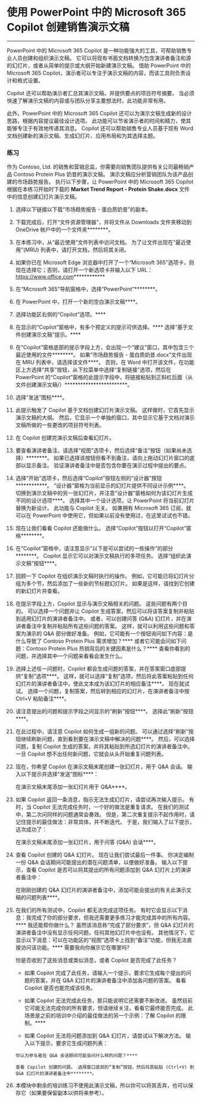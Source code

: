 
# 使用 PowerPoint 中的 Microsoft 365 Copilot 创建销售演示文稿
---
PowerPoint 中的 Microsoft 365 Copilot 是一种功能强大的工具，可帮助销售专业人员创建和组织演示文稿。 它可以将现有书面文档转换为包含演讲者备注和源的幻灯片，或者从简单的提示或大纲开始新建演示文稿。 借助 PowerPoint 中的 Microsoft 365 Copilot，演示者可以专注于演示文稿的内容，而该工具则负责设计和格式设置。

Copilot 还可以帮助演示者汇总其演示文稿，并提供要点的项目符号摘要。 当必须快速了解演示文稿的内容或与团队分享主要想法时，此功能非常有用。

此外，PowerPoint 中的 Microsoft 365 Copilot 还可以为演示文稿生成新的设计思路，根据内容提议最佳设计选项。 此功能可以节省演示者的时间和精力，使其能够专注于有效地传递其消息。 Copilot 还可以帮助销售专业人员基于现有 Word 文档创建新的演示文稿、生成幻灯片、应用布局和为其选择主题。

### 练习

作为 Contoso, Ltd. 的销售和营销总监，你需要向销售团队提供有关公司最畅销产品 Contoso Protein Plus 奶昔的演示文稿。 演示文稿应分析营销团队为该产品创建的市场趋势报告。 执行以下步骤，让 PowerPoint 中的 Microsoft 365 Copilot 根据在本练习开始时下载的 **Market Trend Report - Protein Shake.docx** 文件中的信息创建幻灯片演示文稿。

1.  选择以下链接以下载“市场趋势报告 - 蛋白质奶昔”的副本[](https://go.microsoft.com/fwlink/?linkid=2268827)。
2.  下载完成后，打开“文件资源管理器”，并将文件从 Downloads 文件夹移动到 OneDrive 帐户中的一个文件夹********。
3.  在本练习中，从“最近使用”文件列表中访问文档。 为了让文件出现在“最近使用”(MRU) 列表中，请打开文档，然后将其关闭。
4.  如果你已在 Microsoft Edge 浏览器中打开了一个“Microsoft 365”选项卡，则现在选择它；否则，请打开一个新选项卡并输入以下 URL：https://www.office.com************
5.  在“Microsoft 365”导航窗格中，选择“PowerPoint”********。
6.  在 PowerPoint 中，打开一个新的空白演示文稿****。
7.  选择功能区右侧的“Copilot”选项。****
8.  在显示的“Copilot”窗格中，有多个预定义的提示可供选择。**** 选择“基于文件创建演示文稿”提示。****
9.  在“Copilot”窗格底部的提示字段上方，会出现一个“建议”窗口，其中包含三个最近使用的文件********。 如果“市场趋势报告 - 蛋白质奶昔.docx”文件出现在 MRU 列表中，请选择该文件****。 否则，在 Word 中打开该文件，在功能区上方选择“共享”按钮，从下拉菜单中选择“复制链接”选项，然后在 PowerPoint 的“Copilot”窗格的此提示字段中，将链接粘贴到正斜杠后面（从文件创建演示文稿/）************************。
10. 选择“发送”图标****。
11. 此提示触发了 Copilot 基于文档创建幻灯片演示文稿。 这样做时，它首先显示演示文稿的大纲。 然后，它显示一个单独的窗口，其中显示它基于文档对演示文稿所做的一些更改的项目符号列表。
12. 在 Copilot 创建完演示文稿后查看幻灯片。
13. 要查看演讲者备注，请选择“视图”选项卡，然后选择“备注”按钮（如果尚未选择）********。 如果已选择该按钮但看不到备注，请向上拖动幻灯片窗口的底部以显示备注。 验证演讲者备注中是否包含你要在演示过程中提出的要点。
14. 选择“开始”选项卡，然后选择“Copilot”按钮左侧的“设计器”按钮************。 “设计器”窗格为当前显示的幻灯片提供不同设计示例****。 切换到演示文稿中的另一张幻灯片，并注意“设计器”窗格如何为该幻灯片生成不同的设计选项****。 选择其中一个设计选项，让 PowerPoint 将当前幻灯片替换为新设计。 此功能与 Copilot 无关。 如果拥有 Microsoft 365 订阅，就可以在 PowerPoint 中使用它，但如果以前没有使用过，在这里试试也不错。
15. 现在让我们看看 Copilot 还能做什么。 选择“Copilot”按钮以打开“Copilot”窗格********。
16. 在“Copilot”窗格中，请注意显示“以下是可以尝试的一些操作”的部分********。 Copilot 显示它可以对演示文稿执行的多项任务。 选择“组织此演示文稿”按钮****。
17. 回顾一下 Copilot 在组织演示文稿时执行的操作。 例如，它可能已将幻灯片分组为多个节，然后添加了一些新的节标题幻灯片。 如果是这样，请找到它创建的新幻灯片并查看。
18. 在提示字段上方，Copilot 显示与演示文稿相关的问题。 这些问题有两个目的。 可以选择一个问题并让 Copilot 生成答案，然后可以将该答案复制并粘贴到适用幻灯片的演讲者备注中。 或者，可以创建问答 (Q&A) 幻灯片，并在演讲者备注中复制并粘贴所有这些问题的答案。 这样，就可以利用这些问题和答案为演示的 Q&A 部分做好准备。 例如，它可能有一个按钮询问如下内容：是什么导致了 Contoso Protein Plus 需求增加？**** 或者它可能会问如下问题：Contoso Protein Plus 热销背后的关键因素是什么？**** 查看你看到的问题，并选择其中一个问题来看看会发生什么。
19. 选择上述任一问题时，Copilot 都会生成问题的答案，并在答案窗口底部提供“复制”选项****。 这样，就可以选择“复制”选项，然后将此答案粘贴到任何幻灯片的演讲者备注中，使此文本成为该幻灯片的相应备注****。 现在就试试。 选择一个问题，复制答案，然后转到相应的幻灯片，在演讲者备注中按 Ctrl+V 粘贴备注****。
20. 请注意提出的问题和提示字段之间显示的“刷新”按钮****。 选择此“刷新”按钮****。
21. 在此过程中，请注意 Copilot 如何生成一组新的问题。 可以通过选择“刷新”按钮继续刷新问题，直到看到要在演示文稿中解决的问题****。 然后，可以选择问题，复制 Copilot 生成的答案，并将其粘贴到所选幻灯片的演讲者备注中。 一旦 Copilot 想不出任何新问题，它就会从头开始重复问题列表。
22. 现在，你希望 Copilot 在演示文稿末尾创建一张幻灯片，用于 Q&A 会话。 输入以下提示并选择“发送”图标****：
    
    在演示文稿末尾添加一张幻灯片用于 Q&A****。
23. 如果 Copilot 返回一条消息，指示无法生成幻灯片，请尝试再次输入提示。 有时，当 Copilot 无法完成任务时，一个好的做法是重复请求。 在我们的测试中，第二次问同样的问题通常会奏效。 但是，第二次重复提示不起作用时，请记住提示的最佳做法：非常具体，并不断迭代。 于是，我们输入了以下提示，这次成功了：
    
    在演示文稿末尾添加一张幻灯片，用于问答 (Q&A) 会话****。
24. 查看 Copilot 创建的 Q&A 幻灯片。 现在让我们尝试最后一件事。 你决定编制一份 Q&A 会话期间可能提出的潜在问题清单，以便做好准备。 输入以下提示，查看 Copilot 是否可以将其提出的所有问题添加到 Q&A 幻灯片上的演讲者备注中：
    
    在刚刚创建的 Q&A 幻灯片的演讲者备注中，添加可能会提出的有关此演示文稿的问题列表****。
25. 在我们的所有测试中，Copilot 都无法完成这项任务。 有时它会显示以下消息：我完成了你的部分要求，但我还需要更多练习才能完成其中的所有内容。**** 我还能帮你做什么？ 虽然该消息称“完成了部分要求”，但 Q&A 幻灯片的演讲者备注中没有显示任何问题，任何其他幻灯片中也没有。 其他情况下，它显示以下消息：可以在功能区的“视图”选项卡上找到“备注”功能，但我无法直接访问该功能。**** 需要我向你展示它在哪里吗?
    
    你是否收到了这些消息或类似消息，或者 Copilot 是否完成了此任务？
    
    
     -  如果 Copilot 完成了此任务，请输入一个提示，要求它生成每个提出的问题的答案，并在 Q&A 幻灯片的演讲者备注中添加各问题的答案。 看看 Copilot 是否也能完成该任务。
     -  如果 Copilot 无法完成此任务，那只能说明它还需要不断改进。 虽然目前它可能无法完成你的所有要求，但请继续关注，看看它最终能否完成。 此场景是之前的培训中介绍的最佳做法的另一个示例：了解 Copilot 的限制。****
        
    -    如果 Copilot 无法将问题添加到 Q&A 幻灯片，请尝试以下解决方法。 输入以下提示，要求它生成问题列表：
        
        你认为参与者在 Q&A 会话期间可能会问什么样的问题？****
        
        查看 Copilot 创建的问题。 选择窗口底部的“复制”按钮，然后将其粘贴 (Ctrl+V) 到 Q&A 幻灯片的演讲者备注中********。
26. 本模块中剩余的培训练习不使用此演示文稿，所以你可以将其丢弃，也可以保存它（如果要保留副本以供将来参考）。

